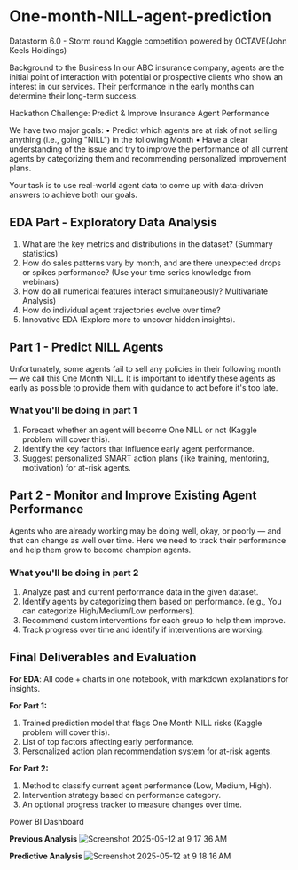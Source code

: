 # One-month-NILL-agent-prediction
Datastorm 6.0 - Storm round Kaggle competition powered by OCTAVE(John Keels Holdings)

Background to the Business
In our ABC insurance company, agents are the initial point of interaction with potential or prospective clients who
show an interest in our services. Their performance in the early months can determine their long-term success.

Hackathon Challenge: Predict & Improve Insurance Agent Performance

We have two major goals:
• Predict which agents are at risk of not selling anything (i.e., going "NILL") in the following Month
• Have a clear understanding of the issue and try to improve the performance of all current agents by categorizing them and recommending personalized improvement plans.

Your task is to use real-world agent data to come up with data-driven answers to achieve both
our goals.

## EDA Part - Exploratory Data Analysis
1. What are the key metrics and distributions in the dataset? (Summary statistics)
2. How do sales patterns vary by month, and are there unexpected drops or spikes performance? (Use your time series knowledge from webinars)
3. How do all numerical features interact simultaneously? Multivariate Analysis)
4. How do individual agent trajectories evolve over time?
5. Innovative EDA (Explore more to uncover hidden insights).


## Part 1 - Predict NILL Agents
Unfortunately, some agents fail to sell any policies in their following month — we call this One
Month NILL. It is important to identify these agents as early as possible to provide them with
guidance to act before it's too late.


### What you'll be doing in part 1
1. Forecast whether an agent will become One NILL or not (Kaggle problem will cover this).
2. Identify the key factors that influence early agent performance.
3. Suggest personalized SMART action plans (like training, mentoring, motivation) for at-risk agents.


## Part 2 - Monitor and Improve Existing Agent Performance
Agents who are already working may be doing well, okay, or poorly — and that can change as
well over time. Here we need to track their performance and help them grow to become
champion agents.

### What you'll be doing in part 2
1. Analyze past and current performance data in the given dataset.
2. Identify agents by categorizing them based on performance. (e.g., You can categorize High/Medium/Low performers).
3. Recommend custom interventions for each group to help them improve.
4. Track progress over time and identify if interventions are working.

## Final Deliverables and Evaluation

**For EDA**: All code + charts in one notebook, with markdown explanations for insights.

**For Part 1:**
1. Trained prediction model that flags One Month NILL risks (Kaggle problem will cover this).
2. List of top factors affecting early performance.
3. Personalized action plan recommendation system for at-risk agents.

**For Part 2:**
1. Method to classify current agent performance (Low, Medium, High).
2. Intervention strategy based on performance category.
3. An optional progress tracker to measure changes over time.



Power BI Dashboard

**Previous Analysis**
![Screenshot 2025-05-12 at 9 17 36 AM](https://github.com/user-attachments/assets/9215e030-5221-4d55-ac15-f80921628897)

**Predictive Analysis**
![Screenshot 2025-05-12 at 9 18 16 AM](https://github.com/user-attachments/assets/3e2a64e8-2a49-4804-aac3-4aeabf125a24)


   

